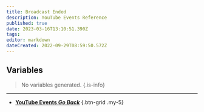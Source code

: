 ```yaml
---
title: Broadcast Ended
description: YouTube Events Reference
published: true
date: 2023-03-16T13:10:51.390Z
tags: 
editor: markdown
dateCreated: 2022-09-29T08:59:50.572Z
---
```


## Variables
> No variables generated.
{.is-info}

---

- [<i class="mdi mdi-chevron-left"></i>**YouTube Events *Go Back***](/Platforms/YouTube/Events)
{.btn-grid .my-5}